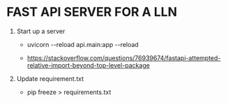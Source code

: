 # FAST API SERVER FOR A LLN

  1. Start up a server 

     - uvicorn --reload api.main:app --reload

     - https://stackoverflow.com/questions/76939674/fastapi-attempted-relative-import-beyond-top-level-package

  2. Update requirement.txt

     - pip freeze > requirements.txt